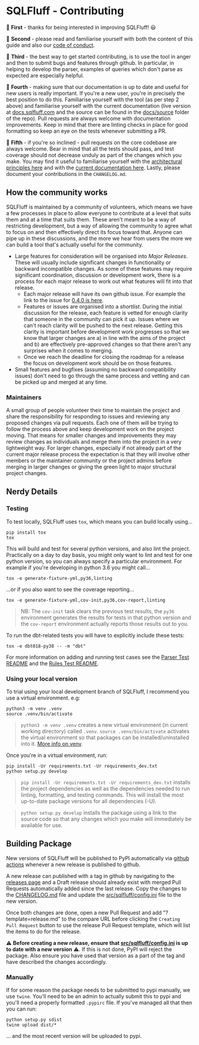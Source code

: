 # SQLFluff - Contributing

:star2: **First** - thanks for being interested in improving SQLFluff! :smiley:

:star2: **Second** - please read and familiarise yourself with both the content
of this guide and also our [code of conduct](CODE_OF_CONDUCT.md).

:star2: **Third** - the best way to get started contributing, is to use the
tool in anger and then to submit bugs and features through github.
In particular, in helping to develop the parser, examples of queries
which don't parse as expected are especially helpful.

:star2: **Fourth** - making sure that our documentation is up to date and useful
for new users is really important. If you're a new user, you're in precisely
the best position to do this. Familiarise yourself with the tool (as per step
2 above) and familiarise yourself with the current documentation (live version
at [docs.sqlfluff.com](https://docs.sqlfluff.com) and the source can be found
in the [docs/source](https://github.com/sqlfluff/sqlfluff/tree/master/docs/source)
folder of the repo). Pull requests are always welcome with documentation
improvements. Keep in mind that there are linting checks in place for good
formatting so keep an eye on the tests whenever submitting a PR.

:star2: **Fifth** - if you're so inclined - pull requests on the core codebase
are always welcome. Bear in mind that all the tests should pass, and test
coverage should not decrease unduly as part of the changes which you make.
You may find it useful to familiarise yourself with the
[architectural principles here](https://docs.sqlfluff.com/en/latest/architecture.html)
and with the [current documentation here](https://docs.sqlfluff.com). Lastly, please
document your contributions in the `CHANGELOG.md`.

## How the community works

SQLFluff is maintained by a community of volunteers, which means we have a
few processes in place to allow everyone to contribute at a level that suits
them and at a time that suits them. These aren't meant to be a way of restricting
development, but a way of allowing the community to agree what to focus on
and then effectively direct its focus toward that. Anyone can pipe up in these
discussions, and the more we hear from users the more we can build a tool
that's actually useful for the community.

- Large features for consideration will be organised into _Major Releases_.
  These will usually include significant changes in functionality or backward
  incompatible changes. As some of these features may require significant
  coordination, discussion or development work, there is a process for each
  major release to work out what features will fit into that release.
  - Each major release will have its own github issue. For example the link
    to the issue for [0.4.0 is here](https://github.com/sqlfluff/sqlfluff/issues/470).
  - Features or issues are organised into a _shortlist_. During the initial
    discussion for the release, each feature is vetted for enough clarity
    that someone in the community can pick it up. Issues where we can't
    reach clarity will be pushed to the next release. Getting this clarity
    is important before development work progresses so that we know that
    larger changes are a) in line with the aims of the project and b) are
    effectively pre-approved changes so that there aren't any surprises
    when it comes to merging.
  - Once we reach the deadline for closing the roadmap for a release the
    focus on development work should be on those features.
- Small features and bugfixes (assuming no backward compatibility issues)
  don't need to go through the same process and vetting and can be picked
  up and merged at any time.

### Maintainers

A small group of people volunteer their time to maintain the project and
share the responsibility for responding to issues and reviewing any proposed
changes via pull requests. Each one of them will be trying to follow
the process above and keep development work on the project moving. That
means for smaller changes and improvements they may review changes as
individuals and merge them into the project in a very lightweight way.
For larger changes, especially if not already part of the current major
release process the expectation is that they will involve other members
or the maintainer community or the project admins before merging in
larger changes or giving the green light to major structural project
changes.

## Nerdy Details
### Testing

To test locally, SQLFluff uses `tox`, which means you can build locally using...

```shell
pip install tox
tox
```

This will build and test for several python versions, and also lint the project.
Practically on a day to day basis, you might only want to lint and test for one
python version, so you can always specify a particular environment. For example
if you're developing in python 3.6 you might call...

```shell
tox -e generate-fixture-yml,py36,linting
```

...or if you also want to see the coverage reporting...

```shell
tox -e generate-fixture-yml,cov-init,py36,cov-report,linting
```

> NB: The `cov-init` task clears the previous test results, the `py36` environment
> generates the results for tests in that python version and the `cov-report` environment
> actually reports those results out to you.

To run the dbt-related tests you will have to explicitly include these tests:

```shell
tox -e dbt018-py38 -- -m "dbt"
```

For more information on adding and running test cases see the [Parser Test README](test/fixtures/parser/README.md) and the [Rules Test README](test/fixtures/rules/std_rule_cases/README.md).

### Using your local version

To trial using your local development branch of SQLFluff, I recommend you use a virtual
environment. e.g:

```shell
python3 -m venv .venv
source .venv/bin/activate
```
> `python3 -m venv .venv` creates a new virtual environment (in current working
> directory) called `.venv`.
> `source .venv/bin/activate` activates the virtual environment so that packages
> can be installed/uninstalled into it. [More info on venv](https://docs.python.org/3/library/venv.html).

Once you're in a virtual environment, run:

```shell
pip install -Ur requirements.txt -Ur requirements_dev.txt
python setup.py develop
```

> `pip install -Ur requirements.txt -Ur requirements_dev.txt` installs the project dependencies
> as well as the dependencies needed to run linting, formatting, and testing commands. This will
> install the most up-to-date package versions for all dependencies (-U).

> `python setup.py develop` installs the package using a link to the source code so that any changes
> which you make will immediately be available for use.

## Building Package

New versions of SQLFluff will be published to PyPI automatically via 
[github actions](.github/workflows/publish-release-to-pypi.yaml) 
whenever a new release is published to github. 

A new release can published with a tag in github by navigating to the 
[releases page](https://github.com/sqlfluff/sqlfluff/releases) and a Draft release should
already exist with merged Pull Requests automatically added since the last release.
Copy the changes to the [CHANGELOG.md](CHANGELOG.md) file and update the
[src/sqlfluff/config.ini](src/sqlfluff/config.ini) file to the new version.

Once both changes are done, open a new Pull Request and add "?template=release.md"
to the compare URL before clicking the `Creating Pull Request` button to use the release
Pull Request template, which will list the items to do for the release.

:warning: **Before creating a new release, ensure that
[src/sqlfluff/config.ini](src/sqlfluff/config.ini) is up to date with a new version** :warning:.
If this is not done, PyPI will reject the package. Also ensure you have used that 
version as a part of the tag and have described the changes accordingly.

### Manually

If for some reason the package needs to be submitted to pypi manually, we use `twine`.
You'll need to be an admin to actually submit this to pypi and you'll need a properly 
formatted `.pypirc` file. If you've managed all that then you can run:

```shell
python setup.py sdist
twine upload dist/*
```

... and the most recent version will be uploaded to pypi.
